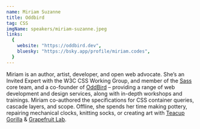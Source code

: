 ```yaml
---
name: Miriam Suzanne
title: Oddbird
tag: CSS
imgName: speakers/miriam-suzanne.jpeg
links:
  {
    website: "https://oddbird.dev",
    bluesky: "https://bsky.app/profile/miriam.codes",
  }
---
```


Miriam is an author, artist, developer, and open web advocate. She’s an Invited Expert with the W3C CSS Working Group, and member of the [Sass](https://sass-lang.com/) core team, and a co-founder of [OddBird](https://oddbird.net/) – providing a range of web development and design services, along with in-depth workshops and trainings. Miriam co-authored the specifications for CSS container queries, cascade layers, and scope. Offline, she spends her time making pottery, repairing mechanical clocks, knitting socks, or creating art with [Teacup Gorilla](http://teacupgorilla.com/) & [Grapefruit Lab](http://grapefruitlab.com/).
